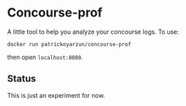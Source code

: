 # Concourse-prof

A little tool to help you analyze your concourse logs. To use:

```
docker run patrickoyarzun/concourse-prof
```

then open `localhost:8080`.

## Status

This is just an experiment for now.
